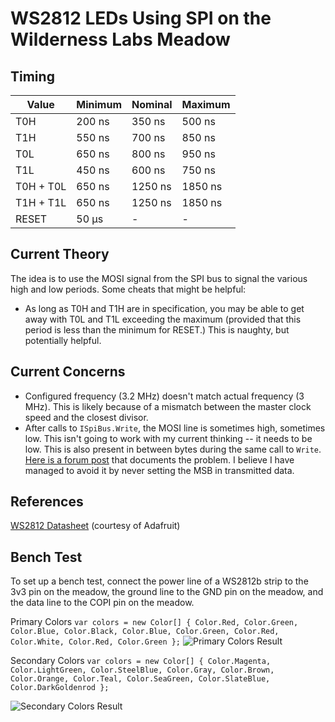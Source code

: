 # WS2812 LEDs Using SPI on the Wilderness Labs Meadow

## Timing

|Value    |Minimum|Nominal|Maximum|
|---------|-------|-------|-------|
|T0H      |200 ns |350 ns |500 ns |
|T1H      |550 ns |700 ns |850 ns |
|T0L      |650 ns |800 ns |950 ns |
|T1L      |450 ns |600 ns |750 ns |
|T0H + T0L|650 ns |1250 ns|1850 ns|
|T1H + T1L|650 ns |1250 ns|1850 ns|
|RESET    |50 µs  |-      |-      |

## Current Theory

The idea is to use the MOSI signal from the SPI bus to signal the various high
and low periods. Some cheats that might be helpful:

* As long as T0H and T1H are in specification, you may be able to get away with
  T0L and T1L exceeding the maximum (provided that this period is less than the
  minimum for RESET.) This is naughty, but potentially helpful.

## Current Concerns

* Configured frequency (3.2 MHz) doesn't match actual frequency (3 MHz). This
  is likely because of a mismatch between the master clock speed and the
  closest divisor.
* After calls to `ISpiBus.Write`, the MOSI line is sometimes high, sometimes
  low. This isn't going to work with my current thinking -- it needs to be low.
  This is also present in between bytes during the same call to `Write`.
  [Here is a forum post](https://community.st.com/s/question/0D53W00000CQITYSA5/spi-mosi-idle-state-quirk-sometimes-high-sometimes-low)
  that documents the problem. I believe I have managed to avoid it by never
  setting the MSB in transmitted data.

## References

[WS2812 Datasheet](https://cdn-shop.adafruit.com/datasheets/WS2812.pdf) (courtesy of Adafruit)


## Bench Test

To set up a bench test, connect the power line of a WS2812b strip to the 3v3 pin on the meadow, the ground line to the GND pin on the meadow, and the data line to the COPI pin on the meadow.

Primary Colors
```var colors = new Color[] { Color.Red, Color.Green, Color.Blue, Color.Black, Color.Blue, Color.Green, Color.Red, Color.White, Color.Red, Color.Green };```
![Primary Colors Result](https://github.com/bcr/Meadow.Ws2812/blob/main/bench_test_results/primary_colors.jpg?raw=true)

Secondary Colors
```var colors = new Color[] { Color.Magenta, Color.LightGreen, Color.SteelBlue, Color.Gray, Color.Brown, Color.Orange, Color.Teal, Color.SeaGreen, Color.SlateBlue, Color.DarkGoldenrod };```

![Secondary Colors Result](https://github.com/bcr/Meadow.Ws2812/blob/main/bench_test_results/secondary_colors.jpg?raw=true)


